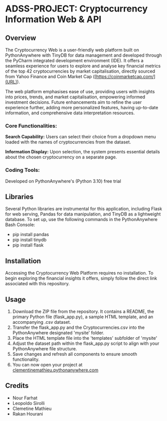 # ADSS-PROJECT: Cryptocurrency Information Web & API

## Overview
The Cryptocurrency Web is a user-friendly web platform built on PythonAnywhere with TinyDB for data management and developed through the PyCharm integrated development environment (IDE). It offers a seamless experience for users to explore and analyse key financial metrics of the top 42 cryptocurrencies by market capitalisation, directly sourced from Yahoo Finance and Coin Market Cap ([https://coinmarketcap.com/](URL)). 

The web platform emphasises ease of use, providing users with insights into prices, trends, and market capitalisation, empowering informed investment decisions. Future enhancements aim to refine the user experience further, adding more personalized features, having up-to-date information, and comprehensive data interpretation resources.

### Core Functionalities:
__Search Capability:__ Users can select their choice from a dropdown menu loaded with the names of cryptocurrencies from the dataset.

__Information Display:__ Upon selection, the system presents essential details about the chosen cryptocurrency on a separate page.

### Coding Tools:
Developed on PythonAnywhere's (Python 3.10) free trial

## Libraries
Several Python libraries are instrumental for this application, including Flask for web serving, Pandas for data manipulation, and TinyDB as a lightweight database. To set up, use the following commands in the PythonAnywhere Bash Console:

- pip install pandas
- pip install tinydb
- pip install flask

## Installation
Accessing the Cryptocurrency Web Platform requires no installation. To begin exploring the financial insights it offers, simply follow the direct link associated with this repository.

## Usage 
1. Download the ZIP file from the repository. It contains a README, the primary Python file (flask_app.py), a sample HTML template, and an accompanying .csv dataset.
2. Transfer the flask_app.py and the Cryptocurrencies.csv into the PythonAnywhere designated 'mysite' folder.
3. Place the HTML template file into the 'templates' subfolder of 'mysite'
4. Adjust the dataset path within the flask_app.py script to align with your PythonAnywhere file structure.
5. Save changes and refresh all components to ensure smooth functionality.
6. You can now open your project at [clementinemathieu.pythonanywhere.com](URL)

## Credits 
- Nour Farhat
- Leopoldo Sirolli
- Clemetine Mathieu
- Rakan Hourani

















